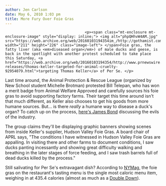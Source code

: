 ```yaml
---
author: Jen Carlson
date: May 6, 2010 1:03 pm
title: More Fury Over Foie Gras
---
```


	
										<p><span class="mt-enclosure mt-enclosure-image" style="display: inline;"> <img alt="phpQHhvW4AM.jpg" src="https://web.archive.org/web/20160103194354im_/http://gothamist.com/attachments/arts_jen/phpQHhvW4AM.jpg" width="211" height="226" class="image-left"> </span>Foie gras, the fatty liver (aka <em>diseased organ</em>) of male ducks and geese, is back in the spotlight with another protest scheduled to take place this Saturday, <a href="https://web.archive.org/web/20160103194354/http://www.prnewswire.com/news-releases/thomas-keller-targeted-for-animal-cruelty-92954079.html">targeting Thomas Keller</a> of Per Se. </p>

<p>Last time around, the Animal Protection &amp; Rescue League (organized by New School student Michelle Brotman) protested Bill Telepan, who has won a merit badge from Animal Welfare Approved and carefully sources his foie gras to avoid supporting factory farms. Their target this time around isn&apos;t that much different, as Keller also chooses to get his goods from more humane sources. But... is there <em>really</em> a humane way to disease a duck&apos;s organ? To catch up on the process, <a href="https://web.archive.org/web/20160103194354/http://www.goveg.com/feat/foie/">here&apos;s James Bond</a> discussing the evils of the industry.</p>

<p>The group claims they&apos;ll be displaying graphic banners showing scenes from inside Keller&apos;s supplier, Hudson Valley Foie Gras. A board chair of APRL says, &quot;The conditions I have witnessed in Hudson Valley Foie Gras are appalling. In visiting there and other farms to document conditions, I saw ducks panting incessantly and showing great difficulty walking and breathing in the later stages of force feeding, and I saw trash barrels full of dead ducks killed by the process.&quot; </p>

<p>Still salivating for Per Se&apos;s extravagant dish? According to <a href="https://web.archive.org/web/20160103194354/http://nymag.com/restaurants/features/31268/">NYMag</a>, the foie gras on the restaurant&apos;s tasting menu is the single most caloric menu item, weighing in at 435.4 calories (almost as much as a <a href="https://web.archive.org/web/20160103194354/http://gothamist.com/2010/04/12/kfc_double_down_hype_meets_reality.php">Double Down</a>).</p>					
										
									
				